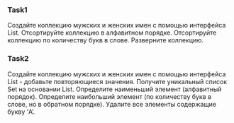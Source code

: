 ### Task1
Создайте коллекцию мужских и женских имен с помощью интерфейса List.
Отсортируйте коллекцию в алфавитном порядке.
Отсортируйте коллекцию по количеству букв в слове.
Разверните коллекцию.


### Task2
Создайте коллекцию мужских и женских имен с помощью интерфейса List - добавьте повторяющиеся 
значения.
Получите уникальный список Set на основании List.
Определите наименьший элемент (алфавитный порядок).
Определите наибольший элемент (по количеству букв в слове, но в обратном порядке).
Удалите все элементы содержащие букву ‘A’.
